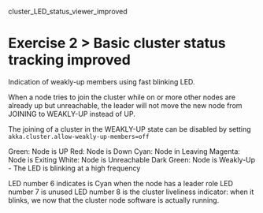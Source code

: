 cluster_LED_status_viewer_improved

# Exercise 2 > Basic cluster status tracking improved

Indication of weakly-up members using fast blinking LED.

When a node tries to join the cluster while on or more other nodes are already up but unreachable, the leader will not move the new node from JOINING to WEAKLY-UP instead of UP.

The joining of a cluster in the WEAKLY-UP state can be disabled by setting `akka.cluster.allow-weakly-up-members=off`

Green:      Node is UP
Red:        Node is Down
Cyan:       Node in Leaving
Magenta:    Node is Exiting
White:      Node is Unreachable
Dark Green: Node is Weakly-Up - The LED is blinking at a high frequency

LED number 6 indicates is Cyan when the node has a leader role
LED number 7 is unused
LED number 8 is the cluster liveliness indicator: when it blinks, we now that the cluster node software is actually running.